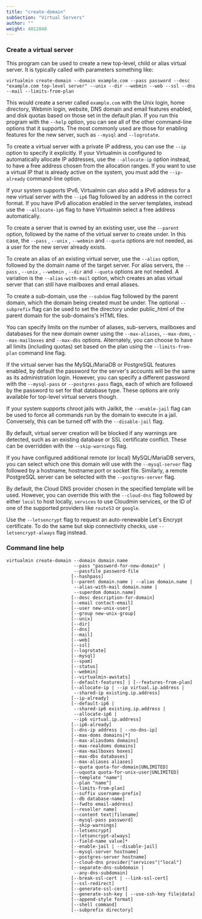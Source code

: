 ```yaml
---
title: "create-domain"
subSection: "Virtual Servers"
author: ""
weight: 4012040
---
```


### Create a virtual server

This program can be used to create a new top-level, child or alias virtual server. It is typically called with parameters something like:

```text
virtualmin create-domain --domain example.com --pass password --desc "example.com top-level server" --unix --dir --webmin --web --ssl --dns --mail --limits-from-plan
```

This would create a server called `example.com` with the Unix login, home directory, Webmin login, website, DNS domain and email features enabled, and disk quotas based on those set in the default plan. If you run this program with the `--help` option, you can see all of the other command-line options that it supports. The most commonly used are those for enabling features for the new server, such as `--mysql` and `--logrotate`.

To create a virtual server with a private IP address, you can use the `--ip` option to specify it explicitly. If your Virtualmin is configured to automatically allocate IP addresses, use the `--allocate-ip` option instead, to have a free address chosen from the allocation ranges. If you want to use a virtual IP that is already active on the system, you must add the `--ip-already` command-line option.

If your system supports IPv6, Virtualmin can also add a IPv6 address for a new virtual server with the `--ip6` flag followed by an address in the correct format. If you have IPv6 allocation enabled in the server templates, instead use the `--allocate-ip6` flag to have Virtualmin select a free address automatically.

To create a server that is owned by an existing user, use the `--parent` option, followed by the name of the virtual server to create under. In this case, the `--pass` , `--unix` , `--webmin` and `--quota` options are not needed, as a user for the new server already exists.

To create an alias of an existing virtual server, use the `--alias` option, followed by the domain name of the target server. For alias servers, the `--pass` , `--unix` , `--webmin` , `--dir` and `--quota` options are not needed. A variation is the `--alias-with-mail` option, which creates an alias virtual server that can still have mailboxes and email aliases.

To create a sub-domain, use the `--subdom` flag followed by the parent domain, which the domain being created must be under. The optional `--subprefix` flag can be used to set the directory under public_html of the parent domain for the sub-domains's HTML files.

You can specify limits on the number of aliases, sub-servers, mailboxes and databases for the new domain owner using the `--max-aliases`, `--max-doms`, `--max-mailboxes` and `--max-dbs` options. Alternately, you can choose to have all limits (including quotas) set based on the plan using the `--limits-from-plan` command line flag.

If the virtual server has the MySQL/MariaDB or PostgreSQL features enabled, by default the password for the server's accounts will be the same as its administration login. However, you can specify a different password with the `--mysql-pass` or `--postgres-pass` flags, each of which are followed by the password to set for that database type. These options are only available for top-level virtual servers though.

If your system supports chroot jails with Jailkit, the `--enable-jail` flag can be used to force all commands run by the domain to execute in a jail. Conversely, this can be turned off with the `--disable-jail` flag.

By default, virtual server creation will be blocked if any warnings are detected, such as an existing database or SSL certificate conflict. These can be overridden with the `--skip-warnings` flag.

If you have configured additional remote (or local) MySQL/MariaDB servers, you can select which one this domain will use with the `--mysql-server` flag followed by a hostname, hostname:port or socket file. Similarly, a remote PostgreSQL server can be selected with the `--postgres-server` flag.

By default, the Cloud DNS provider chosen in the specified template will be used. However, you can override this with the `--cloud-dns` flag followed by either `local` to host locally, `services` to use Cloudmin services, or the ID of one of the supported providers like `route53` or `google`.

Use the `--letsencrypt` flag to request an auto-renewable Let's Encrypt certificate. To do the same but skip connectivity checks, use `--letsencrypt-always` flag instead.

### Command line help

```text
virtualmin create-domain --domain domain.name
                         --pass "password-for-new-domain" |
                         --passfile password-file
                        [--hashpass]
                        [--parent domain.name | --alias domain.name |
                         --alias-with-mail domain.name |
                         --superdom domain.name]
                        [--desc description-for-domain]
                        [--email contact-email]
                        [--user new-unix-user]
                        [--group new-unix-group]
                        [--unix]
                        [--dir]
                        [--dns]
                        [--mail]
                        [--web]
                        [--ssl]
                        [--logrotate]
                        [--mysql]
                        [--spam]
                        [--status]
                        [--webmin]
                        [--virtualmin-awstats]
                        [--default-features] | [--features-from-plan]
                        [--allocate-ip | --ip virtual.ip.address |
                         --shared-ip existing.ip.address]
                        [--ip-already]
                        [--default-ip6 |
                         --shared-ip6 existing.ip.address |
                         --allocate-ip6 |
                         --ip6 virtual.ip.address]
                        [--ip6-already]
                        [--dns-ip address | --no-dns-ip]
                        [--max-doms domains|*]
                        [--max-aliasdoms domains]
                        [--max-realdoms domains]
                        [--max-mailboxes boxes]
                        [--max-dbs databases]
                        [--max-aliases aliases]
                        [--quota quota-for-domain|UNLIMITED]
                        [--uquota quota-for-unix-user|UNLIMITED]
                        [--template "name"]
                        [--plan "name"]
                        [--limits-from-plan]
                        [--suffix username-prefix]
                        [--db database-name]
                        [--fwdto email-address]
                        [--reseller name]
                        [--content text|filename]
                        [--mysql-pass password]
                        [--skip-warnings]
                        [--letsencrypt]
                        [--letsencrypt-always]
                        [--field-name value]*
                        [--enable-jail | --disable-jail]
                        [--mysql-server hostname]
                        [--postgres-server hostname]
                        [--cloud-dns provider|"services"|"local"]
                        [--separate-dns-subdomain |
                         --any-dns-subdomain]
                        [--break-ssl-cert | --link-ssl-cert]
                        [--ssl-redirect]
                        [--generate-ssl-cert]
                        [--generate-ssh-key | --use-ssh-key file|data]
                        [--append-style format]
                        [--shell command]
                        [--subprefix directory]
```
